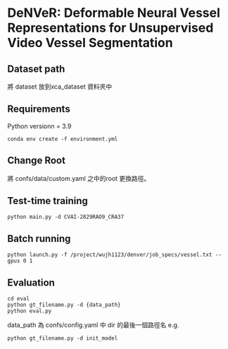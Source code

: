 # DeNVeR: Deformable Neural Vessel Representations for Unsupervised Video Vessel Segmentation

## Dataset path 
將 dataset 放到xca_dataset 資料夾中

## Requirements
Python versionn = 3.9
```
conda env create -f environment.yml
```
## Change Root

將 confs/data/custom.yaml 之中的root 更換路徑。

## Test-time training
```
python main.py -d CVAI-2829RAO9_CRA37
```

## Batch running
```
python launch.py -f /project/wujh1123/denver/job_specs/vessel.txt --gpus 0 1
```

## Evaluation
```
cd eval
python gt_filename.py -d {data_path}
python eval.py
```
data_path 為 confs/config.yaml 中 dir 的最後一個路徑名
e.g. 
```
python gt_filename.py -d init_model
```